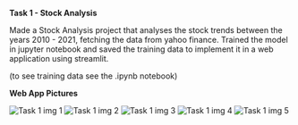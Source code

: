 **Task 1 - Stock Analysis**

Made a Stock Analysis project that analyses the stock trends between the years 2010 - 2021, fetching the data from yahoo finance. Trained the model in jupyter notebook and saved the training data to implement it in a web application using streamlit.

(to see training data see the .ipynb notebook)

**Web App Pictures**

![Task 1 img 1](https://user-images.githubusercontent.com/68244377/181238572-ebb8e674-b730-4861-961b-0320509be2a8.jpg)
![Task 1 img 2](https://user-images.githubusercontent.com/68244377/181238608-12ea576e-ff06-458b-923e-0f4d7f8d1eca.jpg)
![Task 1 img 3](https://user-images.githubusercontent.com/68244377/181238611-3a728f49-c778-40ed-b297-e99bbf07a372.jpg)
![Task 1 img 4](https://user-images.githubusercontent.com/68244377/181238615-3925d0af-6c75-43fa-9075-e91586abed60.jpg)
![Task 1 img 5](https://user-images.githubusercontent.com/68244377/181238622-5083c19f-5a51-445b-88ed-292cccc2d775.jpg)
